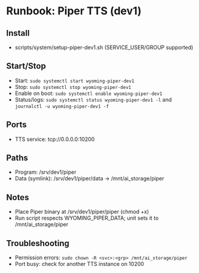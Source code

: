 <!--
TermiteTowers Continuous Code Management Header TEMPLATE
% ccm_modify_date: 2025-08-31 11:51:01 %
% ccm_author: mpegg %
% ccm_author_email: mpegg@hotmail.com %
% ccm_repo: https://github.com/mpegg007/TermiteTowers.git %
% ccm_branch: dev1 %
% ccm_object_id: wiki/runbook-piper.md:0 %
% ccm_commit_id: unknown %
% ccm_commit_count: 0 %
% ccm_commit_message: unknown %
% ccm_commit_author: unknown %
% ccm_commit_email: unknown %
% ccm_commit_date: 1970-01-01 00:00:00 +0000 %
% ccm_file_last_modified: 2025-08-31 11:51:03 %
% ccm_file_name: runbook-piper.md %
% ccm_file_type: text/plain %
% ccm_file_encoding: us-ascii %
% ccm_file_eol: CRLF %
% ccm_path: wiki/runbook-piper.md %
% ccm_blob_sha: 0725e9e936b423f59576dc78280248ccb5d4a5c8 %
% ccm_exec: no %
% ccm_size: 1640 %
% ccm_tag:  %
tt-ccm.header.end
-->

# Runbook: Piper TTS (dev1)

## Install
- scripts/system/setup-piper-dev1.sh (SERVICE_USER/GROUP supported)

## Start/Stop
- Start: `sudo systemctl start wyoming-piper-dev1`
- Stop: `sudo systemctl stop wyoming-piper-dev1`
- Enable on boot: `sudo systemctl enable wyoming-piper-dev1`
- Status/logs: `sudo systemctl status wyoming-piper-dev1 -l` and `journalctl -u wyoming-piper-dev1 -f`

## Ports
- TTS service: tcp://0.0.0.0:10200

## Paths
- Program: /srv/dev1/piper
- Data (symlink): /srv/dev1/piper/data -> /mnt/ai_storage/piper

## Notes
- Place Piper binary at /srv/dev1/piper/piper (chmod +x)
- Run script respects WYOMING_PIPER_DATA; unit sets it to /mnt/ai_storage/piper

## Troubleshooting
- Permission errors: `sudo chown -R <svc>:<grp> /mnt/ai_storage/piper`
- Port busy: check for another TTS instance on 10200
